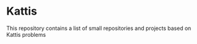 # Kattis

This repository contains a list of small repositories and projects based on Kattis problems
